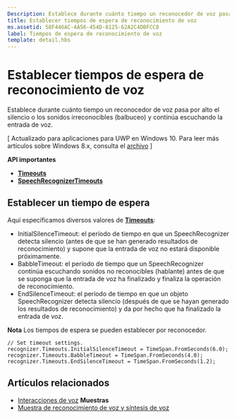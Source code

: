 ```yaml
---
Description: Establece durante cuánto tiempo un reconocedor de voz pasa por alto el silencio o los sonidos irreconocibles (balbuceo) y continúa escuchando la entrada de voz.
title: Establecer tiempos de espera de reconocimiento de voz
ms.assetid: 58F446AC-4A56-454D-8125-62A2C4DBFCC8
label: Tiempos de espera de reconocimiento de voz
template: detail.hbs
---
```


# Establecer tiempos de espera de reconocimiento de voz
Establece durante cuánto tiempo un reconocedor de voz pasa por alto el silencio o los sonidos irreconocibles (balbuceo) y continúa escuchando la entrada de voz.

\[ Actualizado para aplicaciones para UWP en Windows 10. Para leer más artículos sobre Windows 8.x, consulta el [archivo](http://go.microsoft.com/fwlink/p/?linkid=619132) \]


**API importantes**

-   [**Timeouts**](https://msdn.microsoft.com/library/windows/apps/dn653253)
-   [**SpeechRecognizerTimeouts**](https://msdn.microsoft.com/library/windows/apps/dn653230)


## <span id="Set_a_timeout"></span><span id="set_a_timeout"></span><span id="SET_A_TIMEOUT"></span>Establecer un tiempo de espera


Aquí especificamos diversos valores de [**Timeouts**](https://msdn.microsoft.com/library/windows/apps/dn653253):

-   InitialSilenceTimeout: el período de tiempo en que un SpeechRecognizer detecta silencio (antes de que se han generado resultados de reconocimiento) y supone que la entrada de voz no estará disponible próximamente.
-   BabbleTimeout: el período de tiempo que un SpeechRecognizer continúa escuchando sonidos no reconocibles (hablante) antes de que se suponga que la entrada de voz ha finalizado y finaliza la operación de reconocimiento.
-   EndSilenceTimeout: el período de tiempo en que un objeto SpeechRecognizer detecta silencio (después de que se hayan generado los resultados de reconocimiento) y da por hecho que ha finalizado la entrada de voz.

**Nota**  Los tiempos de espera se pueden establecer por reconocedor.

 

```CSharp
// Set timeout settings.
recognizer.Timeouts.InitialSilenceTimeout = TimeSpan.FromSeconds(6.0);
recognizer.Timeouts.BabbleTimeout = TimeSpan.FromSeconds(4.0);
recognizer.Timeouts.EndSilenceTimeout = TimeSpan.FromSeconds(1.2);
```

## <span id="related_topics"></span>Artículos relacionados


* [Interacciones de voz](speech-interactions.md)
**Muestras**
* [Muestra de reconocimiento de voz y síntesis de voz](http://go.microsoft.com/fwlink/p/?LinkID=619897)
 

 






<!--HONumber=Mar16_HO1-->


